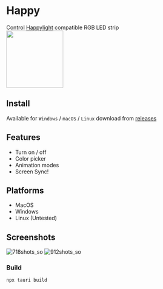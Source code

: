 # Happy

Control [Happylight](https://play.google.com/store/apps/details?id=com.xiaoyu.hlight) compatible RGB LED strip  
<img style="width:150px;height:150px;" src="https://github.com/thewh1teagle/happy/assets/61390950/974fcdeb-9ba4-4372-9cac-1e0b96fbfed0"></img>    

## Install
Available for `Windows` / `macOS` / `Linux`
download from [releases](https://github.com/thewh1teagle/happy/releases/latest)

## Features
- Turn on / off
- Color picker
- Animation modes
- Screen Sync!

## Platforms

- MacOS
- Windows
- Linux (Untested)

## Screenshots
![718shots_so](https://github.com/thewh1teagle/happy/assets/61390950/9c381e67-c12a-48c1-a039-a290a09c5617)
![912shots_so](https://github.com/thewh1teagle/happy/assets/61390950/c30ca640-d40f-45b1-ad29-e755f544cb11)



### Build
```shell
npx tauri build
```
